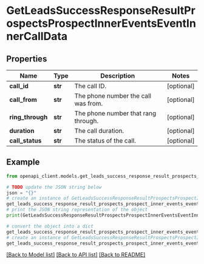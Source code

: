 # GetLeadsSuccessResponseResultProspectsProspectInnerEventsEventInnerCallData


## Properties

Name | Type | Description | Notes
------------ | ------------- | ------------- | -------------
**call_id** | **str** | The call ID. | [optional] 
**call_from** | **str** | The phone number the call was from. | [optional] 
**ring_through** | **str** | The phone number that rang through. | [optional] 
**duration** | **str** | The call duration. | [optional] 
**call_status** | **str** | The status of the call. | [optional] 

## Example

```python
from openapi_client.models.get_leads_success_response_result_prospects_prospect_inner_events_event_inner_call_data import GetLeadsSuccessResponseResultProspectsProspectInnerEventsEventInnerCallData

# TODO update the JSON string below
json = "{}"
# create an instance of GetLeadsSuccessResponseResultProspectsProspectInnerEventsEventInnerCallData from a JSON string
get_leads_success_response_result_prospects_prospect_inner_events_event_inner_call_data_instance = GetLeadsSuccessResponseResultProspectsProspectInnerEventsEventInnerCallData.from_json(json)
# print the JSON string representation of the object
print(GetLeadsSuccessResponseResultProspectsProspectInnerEventsEventInnerCallData.to_json())

# convert the object into a dict
get_leads_success_response_result_prospects_prospect_inner_events_event_inner_call_data_dict = get_leads_success_response_result_prospects_prospect_inner_events_event_inner_call_data_instance.to_dict()
# create an instance of GetLeadsSuccessResponseResultProspectsProspectInnerEventsEventInnerCallData from a dict
get_leads_success_response_result_prospects_prospect_inner_events_event_inner_call_data_from_dict = GetLeadsSuccessResponseResultProspectsProspectInnerEventsEventInnerCallData.from_dict(get_leads_success_response_result_prospects_prospect_inner_events_event_inner_call_data_dict)
```
[[Back to Model list]](../README.md#documentation-for-models) [[Back to API list]](../README.md#documentation-for-api-endpoints) [[Back to README]](../README.md)


